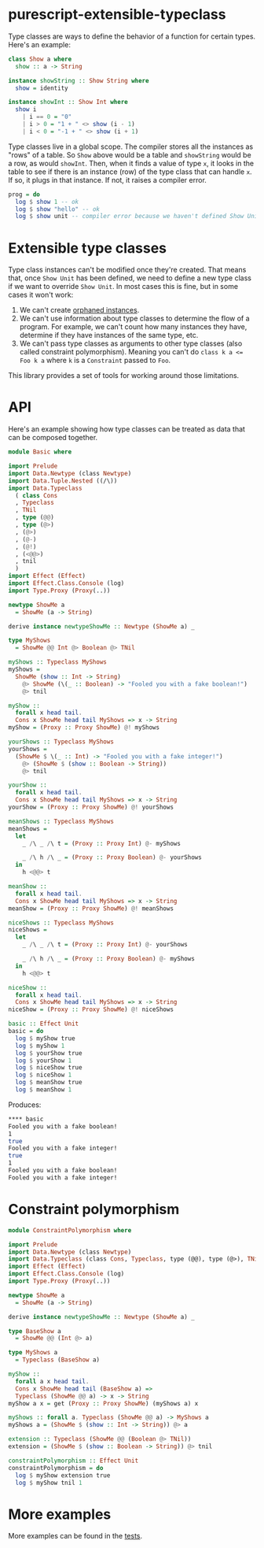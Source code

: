 # purescript-extensible-typeclass

Type classes are ways to define the behavior of a function for certain types. Here's an example:

```purescript
class Show a where
  show :: a -> String

instance showString :: Show String where
  show = identity

instance showInt :: Show Int where
  show i
    | i == 0 = "0"
    | i > 0 = "1 + " <> show (i - 1)
    | i < 0 = "-1 + " <> show (i + 1)
```

Type classes live in a global scope. The compiler stores all the instances as "rows" of a table. So `Show` above would be a table and `showString` would be a row, as would `showInt`. Then, when it finds a value of type `x`, it looks in the table to see if there is an instance (row) of the type class that can handle `x`. If so, it plugs in that instance. If not, it raises a compiler error.

```purescript
prog = do
  log $ show 1 -- ok
  log $ show "hello" -- ok
  log $ show unit -- compiler error because we haven't defined Show Unit
```

# Extensible type classes

Type class instances can't be modified once they're created. That means that, once `Show Unit` has been defined, we need to define a new type class if we want to override `Show Unit`. In most cases this is fine, but in some cases it won't work:

1. We can't create [orphaned instances](https://github.com/purescript/documentation/blob/master/errors/OrphanInstance.md).
1. We can't use information about type classes to determine the flow of a program. For example, we can't count how many instances they have, determine if they have instances of the same type, etc.
1. We can't pass type classes as arguments to other type classes (also called constraint polymorphism). Meaning you can't do `class k a <= Foo k a` where `k` is a `Constraint` passed to `Foo`.

This library provides a set of tools for working around those limitations.

# API

Here's an example showing how type classes can be treated as data that can be composed together.

```purescript
module Basic where

import Prelude
import Data.Newtype (class Newtype)
import Data.Tuple.Nested ((/\))
import Data.Typeclass
  ( class Cons
  , Typeclass
  , TNil
  , type (@@)
  , type (@>)
  , (@>)
  , (@-)
  , (@!)
  , (<@@>)
  , tnil
  )
import Effect (Effect)
import Effect.Class.Console (log)
import Type.Proxy (Proxy(..))

newtype ShowMe a
  = ShowMe (a -> String)

derive instance newtypeShowMe :: Newtype (ShowMe a) _

type MyShows
  = ShowMe @@ Int @> Boolean @> TNil

myShows :: Typeclass MyShows
myShows =
  ShowMe (show :: Int -> String)
    @> ShowMe (\(_ :: Boolean) -> "Fooled you with a fake boolean!")
    @> tnil

myShow ::
  forall x head tail.
  Cons x ShowMe head tail MyShows => x -> String
myShow = (Proxy :: Proxy ShowMe) @! myShows

yourShows :: Typeclass MyShows
yourShows =
  (ShowMe $ \(_ :: Int) -> "Fooled you with a fake integer!")
    @> (ShowMe $ (show :: Boolean -> String))
    @> tnil

yourShow ::
  forall x head tail.
  Cons x ShowMe head tail MyShows => x -> String
yourShow = (Proxy :: Proxy ShowMe) @! yourShows

meanShows :: Typeclass MyShows
meanShows =
  let
    _ /\ _ /\ t = (Proxy :: Proxy Int) @- myShows

    _ /\ h /\ _ = (Proxy :: Proxy Boolean) @- yourShows
  in
    h <@@> t

meanShow ::
  forall x head tail.
  Cons x ShowMe head tail MyShows => x -> String
meanShow = (Proxy :: Proxy ShowMe) @! meanShows

niceShows :: Typeclass MyShows
niceShows =
  let
    _ /\ _ /\ t = (Proxy :: Proxy Int) @- yourShows

    _ /\ h /\ _ = (Proxy :: Proxy Boolean) @- myShows
  in
    h <@@> t

niceShow ::
  forall x head tail.
  Cons x ShowMe head tail MyShows => x -> String
niceShow = (Proxy :: Proxy ShowMe) @! niceShows

basic :: Effect Unit
basic = do
  log $ myShow true
  log $ myShow 1
  log $ yourShow true
  log $ yourShow 1
  log $ niceShow true
  log $ niceShow 1
  log $ meanShow true
  log $ meanShow 1
```

Produces:

```bash
**** basic
Fooled you with a fake boolean!
1
true
Fooled you with a fake integer!
true
1
Fooled you with a fake boolean!
Fooled you with a fake integer!
```

# Constraint polymorphism

```purescript
module ConstraintPolymorphism where

import Prelude
import Data.Newtype (class Newtype)
import Data.Typeclass (class Cons, Typeclass, type (@@), type (@>), TNil, (@>), tnil, get)
import Effect (Effect)
import Effect.Class.Console (log)
import Type.Proxy (Proxy(..))

newtype ShowMe a
  = ShowMe (a -> String)

derive instance newtypeShowMe :: Newtype (ShowMe a) _

type BaseShow a
  = ShowMe @@ (Int @> a)

type MyShows a
  = Typeclass (BaseShow a)

myShow ::
  forall a x head tail.
  Cons x ShowMe head tail (BaseShow a) =>
  Typeclass (ShowMe @@ a) -> x -> String
myShow a x = get (Proxy :: Proxy ShowMe) (myShows a) x

myShows :: forall a. Typeclass (ShowMe @@ a) -> MyShows a
myShows a = (ShowMe $ (show :: Int -> String)) @> a

extension :: Typeclass (ShowMe @@ (Boolean @> TNil))
extension = (ShowMe $ (show :: Boolean -> String)) @> tnil

constraintPolymorphism :: Effect Unit
constraintPolymorphism = do
  log $ myShow extension true
  log $ myShow tnil 1
```

# More examples

More examples can be found in the [tests](./test).
